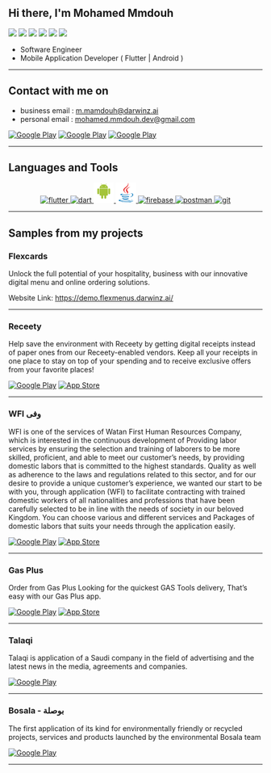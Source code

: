 <h2> Hi there, I'm Mohamed Mmdouh </h2>


![](https://img.shields.io/badge/Mobile-Engineer-purple)  ![](https://img.shields.io/badge/Flutter-Junior-informational) ![](https://img.shields.io/badge/Dart-Lover-6B9CB0) ![](https://img.shields.io/badge/Android-Developer-green) ![](https://img.shields.io/badge/Java-Lover-yellowgreen) ![](https://img.shields.io/badge/Exp-1+yrs-red)

- Software Engineer
- Mobile Application Developer ( Flutter | Android )
<hr>

<h2> Contact with me on </h2>

- business email : m.mamdouh@darwinz.ai
- personal email : mohamed.mmdouh.dev@gmail.com


<p><a href="http://Wa.me/201123780390" target="_blank"><img alt="Google Play" src="https://img.shields.io/badge/whatsapp%20-128C7E.svg?style=for-the-badge&logo=whatsapp&logoColor=white" /></a> <a href="https://www.facebook.com/profile.php?id=100013281158897" target="_blank"><img alt="Google Play" src="https://img.shields.io/badge/Facebook-4267B2.svg?style=for-the-badge&logo=facebook&logoColor=white" /></a> <a href="https://www.linkedin.com/in/mohamed-mmdouh-32492a1a1/" target="_blank"><img alt="Google Play" src="https://img.shields.io/badge/linkedin-0077b5.svg?style=for-the-badge&logo=linkedin&logoColor=white" /></a> <p>

<hr>



<h2> Languages and Tools </h2>

<p align="center"> </a> <a href="https://flutter.dev" target="_blank" rel="noreferrer"> <img src="https://www.vectorlogo.zone/logos/flutterio/flutterio-icon.svg" alt="flutter" width="40" height="40"/> </a> <a href="https://dart.dev" target="_blank" rel="noreferrer"> <img src="https://www.vectorlogo.zone/logos/dartlang/dartlang-icon.svg" alt="dart" width="40" height="40"/> </a> <a href="https://developer.android.com" target="_blank" rel="noreferrer"> <img src="https://raw.githubusercontent.com/devicons/devicon/master/icons/android/android-original-wordmark.svg" alt="android" width="40" height="40"/> <a href="https://www.java.com" target="_blank" rel="noreferrer"> <img src="https://raw.githubusercontent.com/devicons/devicon/master/icons/java/java-original.svg" alt="java" width="40" height="40"/> </a> <a href="https://firebase.google.com/" target="_blank" rel="noreferrer"> <img src="https://www.vectorlogo.zone/logos/firebase/firebase-icon.svg" alt="firebase" width="40" height="40"/> </a> <a href="https://postman.com" target="_blank" rel="noreferrer"> <img src="https://www.vectorlogo.zone/logos/getpostman/getpostman-icon.svg" alt="postman" width="40" height="40"/> </a> <a href="https://git-scm.com/" target="_blank" rel="noreferrer"> <img src="https://www.vectorlogo.zone/logos/git-scm/git-scm-icon.svg" alt="git" width="40" height="40"/> </a> </p>

<hr>

<h2> Samples from my projects </h2>

### Flexcards
Unlock the full potential of your hospitality, business with our innovative digital menu and online ordering solutions.

Website Link: https://demo.flexmenus.darwinz.ai/
 
<hr>


### Receety
Help save the environment with Receety by getting digital receipts instead of paper ones from our Receety-enabled vendors. Keep all your receipts in one place to stay on top of your spending and to receive exclusive offers from your favorite places!

<p><a href="https://play.google.com/store/apps/details?id=com.receety.receety" target="_blank"><img alt="Google Play" src="https://img.shields.io/badge/Get%20it%20on%20google%20play-blue.svg?style=for-the-badge&logo=google-play" /></a>  <a href="https://apps.apple.com/app/receety/id6448748611" target="_blank"><img alt="App Store" src="https://img.shields.io/badge/Get%20it%20on%20app%20store-black.svg?style=for-the-badge&logo=app-store&logoColor=white" /></a><p>
 
<hr>

 ### WFI وفى
WFI is one of the services of Watan First Human Resources Company, which is interested in the continuous development of Providing labor services by ensuring the selection and training of laborers to be more skilled, proficient, and able to meet our customer’s needs, by providing domestic labors that is committed to the highest standards. Quality as well as adherence to the laws and regulations related to this sector, and for our desire to provide a unique customer’s experience, we wanted our start to be with you, through application (WFI) to facilitate contracting with trained domestic workers of all nationalities and professions that have been carefully selected to be in line with the needs of society in our beloved Kingdom. You can choose various and different services and Packages of domestic labors that suits your needs through the application easily.

<p><a href="https://play.google.com/store/apps/details?id=watan.app.wfi" target="_blank"><img alt="Google Play" src="https://img.shields.io/badge/Get%20it%20on%20google%20play-blue.svg?style=for-the-badge&logo=google-play" /></a>  <a href="https://apps.apple.com/eg/app/wfi-%D9%88%D9%81%D9%8A/id6443803109" target="_blank"><img alt="App Store" src="https://img.shields.io/badge/Get%20it%20on%20app%20store-black.svg?style=for-the-badge&logo=app-store&logoColor=white" /></a><p>
 
<hr>


 ### Gas Plus
Order from Gas Plus Looking for the quickest GAS Tools delivery, That’s easy with our Gas Plus app.
<p><a href="https://play.google.com/store/apps/details?id=com.gas.gas" target="_blank"><img alt="Google Play" src="https://img.shields.io/badge/Get%20it%20on%20google%20play-blue.svg?style=for-the-badge&logo=google-play" /></a>  <a href="https://apps.apple.com/app/gas-plus/id1662697146" target="_blank"><img alt="App Store" src="https://img.shields.io/badge/Get%20it%20on%20app%20store-black.svg?style=for-the-badge&logo=app-store&logoColor=white" /></a><p>
 
<hr>

### Talaqi
Talaqi is application of a Saudi company in the field of advertising and the latest news in the media, agreements and companies.
<p><a href="https://play.google.com/store/apps/details?id=com.convergence.convergence" target="_blank"><img alt="Google Play" src="https://img.shields.io/badge/Get%20it%20on%20google%20play-blue.svg?style=for-the-badge&logo=google-play" /></a> <p>
 
<hr>

### Bosala - بوصلة
The first application of its kind for environmentally friendly or recycled projects, services and products launched by the environmental Bosala team

<p><a href="https://play.google.com/store/apps/details?id=com.bosala.bosala" target="_blank"><img alt="Google Play" src="https://img.shields.io/badge/Get%20it%20on%20google%20play-blue.svg?style=for-the-badge&logo=google-play" /></a> <p>
 
<hr>
 
